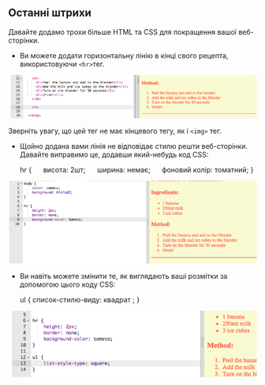 ## Останні штрихи

Давайте додамо трохи більше HTML та CSS для покращення вашої веб-сторінки.

+ Ви можете додати горизонтальну лінію в кінці свого рецепта, використовуючи `<hr>`тег.

![скріншот](images/recipe-hr.png)

Зверніть увагу, що цей тег не має кінцевого тегу, як і `<img>` тег.

+ Щойно додана вами лінія не відповідає стилю решти веб-сторінки. Давайте виправимо це, додавши який-небудь код CSS:

    hr {
         висота: 2шт;
         ширина: немає;
         фоновий колір: томатний;
    }
    

![скріншот](images/recipe-hr-css.png)

+ Ви навіть можете змінити те, як виглядають ваші розмітки за допомогою цього коду CSS:

    ul {
        список-стилю-виду: квадрат ; 
    }
    

![скріншот](images/recipe-ul-css.png)